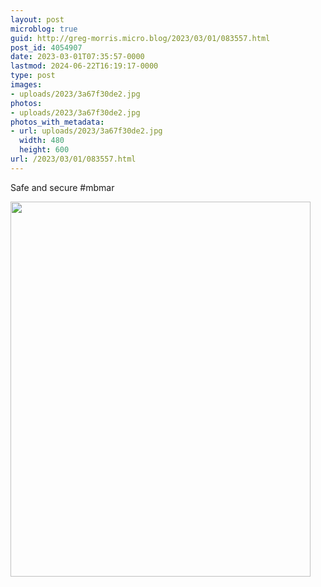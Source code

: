 ```yaml
---
layout: post
microblog: true
guid: http://greg-morris.micro.blog/2023/03/01/083557.html
post_id: 4054907
date: 2023-03-01T07:35:57-0000
lastmod: 2024-06-22T16:19:17-0000
type: post
images:
- uploads/2023/3a67f30de2.jpg
photos:
- uploads/2023/3a67f30de2.jpg
photos_with_metadata:
- url: uploads/2023/3a67f30de2.jpg
  width: 480
  height: 600
url: /2023/03/01/083557.html
---
```

Safe and secure #mbmar

<img src="uploads/2023/3a67f30de2.jpg" width="480" height="600" alt="">
